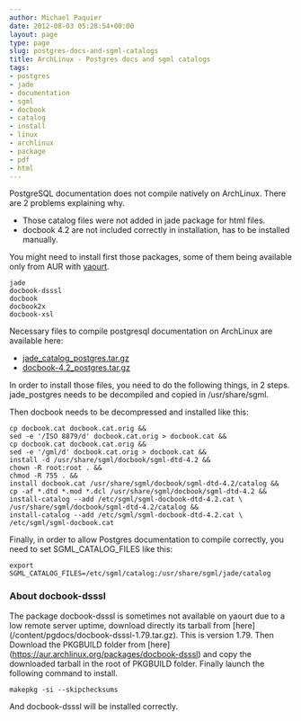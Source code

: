 ```yaml
---
author: Michael Paquier
date: 2012-08-03 05:28:54+00:00
layout: page
type: page
slug: postgres-docs-and-sgml-catalogs
title: ArchLinux - Postgres docs and sgml catalogs
tags:
- postgres
- jade
- documentation
- sgml
- docbook
- catalog
- install
- linux
- archlinux
- package
- pdf
- html
---
```


PostgreSQL documentation does not compile natively on ArchLinux.
There are 2 problems explaining why.

  * Those catalog files were not added in jade package for html files.
  * docbook 4.2 are not included correctly in installation, has to be
installed manually.

You might need to install first those packages, some of them being
available only from AUR with [yaourt](/manuals/archlinux/yaourt/).

    jade
    docbook-dsssl
    docbook
    docbook2x
    docbook-xsl

Necessary files to compile postgresql documentation on ArchLinux are
available here:
	
  * [jade\_catalog\_postgres.tar.gz](/content/pgdocs/jade_catalog_postgres.tar.gz)
  * [docbook-4.2\_postgres.tar.gz](/content/pgdocs/docbook-4.2_postgres.tar.gz)

In order to install those files, you need to do the following things, in
2 steps. jade\_postgres needs to be decompiled and copied in
/usr/share/sgml.

Then docbook needs to be decompressed and installed like this:

    cp docbook.cat docbook.cat.orig &&
    sed -e '/ISO 8879/d' docbook.cat.orig > docbook.cat &&
    cp docbook.cat docbook.cat.orig &&
    sed -e '/gml/d' docbook.cat.orig > docbook.cat &&
    install -d /usr/share/sgml/docbook/sgml-dtd-4.2 &&
    chown -R root:root . &&
    chmod -R 755 . &&
    install docbook.cat /usr/share/sgml/docbook/sgml-dtd-4.2/catalog &&
    cp -af *.dtd *.mod *.dcl /usr/share/sgml/docbook/sgml-dtd-4.2 &&
    install-catalog --add /etc/sgml/sgml-docbook-dtd-4.2.cat \
    /usr/share/sgml/docbook/sgml-dtd-4.2/catalog &&
    install-catalog --add /etc/sgml/sgml-docbook-dtd-4.2.cat \
    /etc/sgml/sgml-docbook.cat

Finally, in order to allow Postgres documentation to compile correctly,
you need to set SGML\_CATALOG\_FILES like this:

    export SGML_CATALOG_FILES=/etc/sgml/catalog:/usr/share/sgml/jade/catalog

### About docbook-dsssl

The package docbook-dsssl is sometimes not available on yaourt due to a
low remote server uptime, download directly its tarball from [here]
(/content/pgdocs/docbook-dsssl-1.79.tar.gz). This is version 1.79. Then
Download the PKGBUILD folder from [here]
(https://aur.archlinux.org/packages/docbook-dsssl) and copy the downloaded
tarball in the root of PKGBUILD folder. Finally launch the following
command to install.

    makepkg -si --skipchecksums

And docbook-dsssl will be installed correctly.
